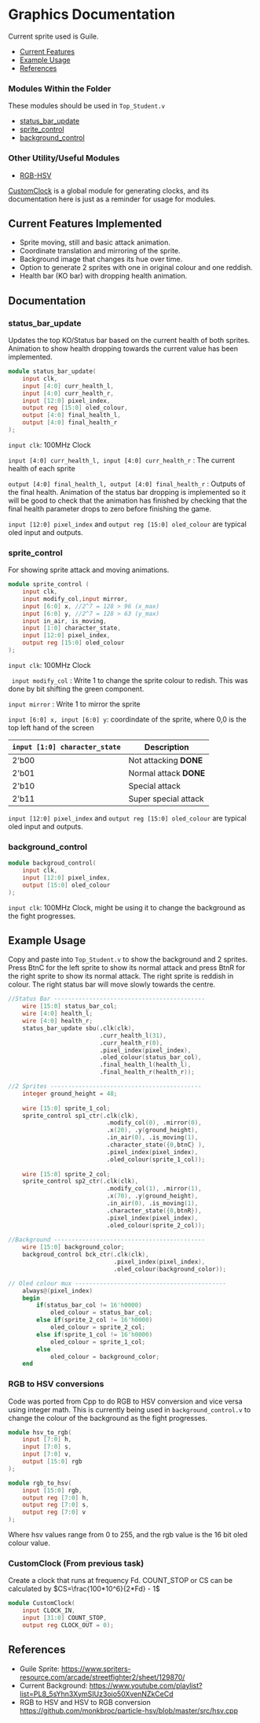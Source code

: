 # Graphics Documentation
Current sprite used is Guile.

- [Current Features](#current-features-implemented) 
- [Example Usage](#example-usage)
- [References](#references)

### Modules Within the Folder
These modules should be used in `Top_Student.v`

- [status_bar_update](#status_bar_update)
- [sprite_control](#sprite_control)
- [background_control](#background_control)

### Other Utility/Useful Modules
- [RGB-HSV](#rgb-to-hsv-conversions)

[CustomClock](#customclock-from-previous-task) is a global module for generating clocks, and its documentation here is just as a reminder for usage for modules.

## Current Features Implemented
- Sprite moving, still and basic attack animation.
- Coordinate translation and mirroring of the sprite.
- Background image that changes its hue over time.
- Option to generate 2 sprites with one in original colour and one reddish.
- Health bar (KO bar) with dropping health animation.

## Documentation

### status_bar_update
Updates the top KO/Status bar based on the current health of both sprites. Animation to show health dropping towards the current value has been implemented.
```verilog
module status_bar_update(
    input clk,
    input [4:0] curr_health_l,
    input [4:0] curr_health_r,
    input [12:0] pixel_index,
    output reg [15:0] oled_colour,
    output [4:0] final_health_l,
    output [4:0] final_health_r 
);  
```
`input clk`: 100MHz Clock

`input [4:0] curr_health_l, input [4:0] curr_health_r` : The current health of each sprite

`output [4:0] final_health_l, output [4:0] final_health_r` : Outputs of the final health. Animation of the status bar dropping is implemented so it will be good to check that the animation has finished by checking that the final health parameter drops to zero before finishing the game.


`input [12:0] pixel_index` and `output reg [15:0] oled_colour` are typical oled input and outputs.

### sprite_control
For showing sprite attack and moving animations.
```verilog
module sprite_control (
    input clk,
    input modify_col,input mirror,
    input [6:0] x, //2^7 = 128 > 96 (x_max)
    input [6:0] y, //2^7 = 128 > 63 (y_max)
    input in_air, is_moving,
    input [1:0] character_state,
    input [12:0] pixel_index,
    output reg [15:0] oled_colour
);
```
`input clk`: 100MHz Clock

` input modify_col` : Write 1 to change the sprite colour to redish. This was done by bit shifting the green component.

`input mirror` : Write 1 to mirror the sprite

`input [6:0] x, input [6:0] y`: coordindate of the sprite, where 0,0 is the top left hand of the screen


| `input [1:0] character_state`  | Description             |
|--------------------------------|-------------------------|
| 2'b00                          | Not attacking  **DONE** |
| 2'b01                          | Normal attack  **DONE** |
| 2'b10                          | Special attack          |
| 2'b11                          | Super special attack    |

`input [12:0] pixel_index` and `output reg [15:0] oled_colour` are typical oled input and outputs.


### background_control
```verilog
module backgroud_control(
    input clk,
    input [12:0] pixel_index,
    output [15:0] oled_colour
);
```
`input clk`: 100MHz Clock, might be using it to change the background as the fight progresses.

## Example Usage
Copy and paste into `Top_Student.v` to show the background and 2 sprites. Press BtnC for the left sprite to show its normal attack and press BtnR for the right sprite to show its normal attack. The right sprite is reddish in colour. The right status bar will move slowly towards the centre.
```verilog
//Status Bar -------------------------------------------
    wire [15:0] status_bar_col;
    wire [4:0] health_l;
    wire [4:0] health_r;
    status_bar_update sbu(.clk(clk),
                          .curr_health_l(31),
                          .curr_health_r(0),
                          .pixel_index(pixel_index),
                          .oled_colour(status_bar_col),
                          .final_health_l(health_l),
                          .final_health_r(health_r));

//2 Sprites -------------------------------------------
    integer ground_height = 48;
    
    wire [15:0] sprite_1_col;
    sprite_control sp1_ctr(.clk(clk),
                            .modify_col(0), .mirror(0),
                            .x(20), .y(ground_height),
                            .in_air(0), .is_moving(1),
                            .character_state({0,btnC} ),
                            .pixel_index(pixel_index),
                            .oled_colour(sprite_1_col));
                            
    wire [15:0] sprite_2_col;
    sprite_control sp2_ctr(.clk(clk),
                            .modify_col(1), .mirror(1),
                            .x(70), .y(ground_height),
                            .in_air(0), .is_moving(1),
                            .character_state({0,btnR}),
                            .pixel_index(pixel_index),
                            .oled_colour(sprite_2_col));                             
                          
//Background -------------------------------------------  
    wire [15:0] background_color;
    backgroud_control bck_ctr(.clk(clk),
                              .pixel_index(pixel_index),
                              .oled_colour(background_color));

// Oled colour mux -------------------------------------------    
    always@(pixel_index)
    begin
        if(status_bar_col != 16'h0000)
            oled_colour = status_bar_col;
        else if(sprite_2_col != 16'h0000)
            oled_colour = sprite_2_col;
        else if(sprite_1_col != 16'h0000)
            oled_colour = sprite_1_col;           
        else
            oled_colour = background_color;
    end
```

### RGB to HSV conversions
Code was ported from Cpp to do RGB to HSV conversion and vice versa using integer math. This is currently being used in `background_control.v` to change the colour of the background as the fight progresses.

```verilog
module hsv_to_rgb(
    input [7:0] h,
    input [7:0] s,
    input [7:0] v,
    output [15:0] rgb 
);

module rgb_to_hsv(
    input [15:0] rgb,
    output reg [7:0] h,
    output reg [7:0] s,
    output reg [7:0] v
);
```
Where hsv values range from 0 to 255, and the rgb value is the 16 bit oled colour value.



### CustomClock (From previous task)
Create a clock that runs at frequency Fd. COUNT_STOP or CS can be calculated by 
$CS=\frac{100*10^6}{2*Fd} - 1$

```verilog
module CustomClock(
    input CLOCK_IN,
    input [31:0] COUNT_STOP,
    output reg CLOCK_OUT = 0);
```

## References
- Guile Sprite: https://www.spriters-resource.com/arcade/streetfighter2/sheet/129870/
- Current Background: https://www.youtube.com/playlist?list=PL8_5sYhn3XymSIUz3oio50XvenNZkCeCd
- RGB to HSV and HSV to RGB conversion https://github.com/monkbroc/particle-hsv/blob/master/src/hsv.cpp 